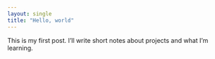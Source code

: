 ```yaml
---
layout: single
title: "Hello, world"
---
```


This is my first post. I’ll write short notes about projects and what I’m learning.
